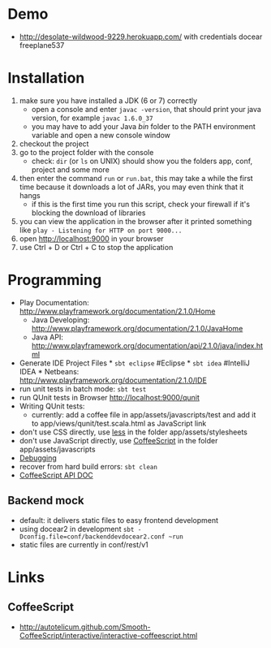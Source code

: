 # Demo
* http://desolate-wildwood-9229.herokuapp.com/ with credentials docear freeplane537

# Installation 
1. make sure you have installed a JDK (6 or 7) correctly
    * open a console and enter `javac -version`, that should print your java version, for example `javac 1.6.0_37`
    * you may have to add your Java *bin* folder to the PATH environment variable and open a new console window
1. checkout the project
1. go to the project folder with the console
    * check: `dir` (or `ls` on UNIX) should show you the folders app, conf, project and some more
1. then enter the command `run` or `run.bat`, this may take a while the first time because it downloads a lot of JARs, you may even think that it hangs
    * if this is the first time you run this script, check your firewall if it's blocking the download of libraries
1. you can view the application in the browser after it printed something like `play - Listening for HTTP on port 9000...`
1. open [http://localhost:9000](http://localhost:9000) in your browser
1. use Ctrl + D or Ctrl + C to stop the application

# Programming
* Play Documentation: http://www.playframework.org/documentation/2.1.0/Home
    * Java Developing: http://www.playframework.org/documentation/2.1.0/JavaHome
    * Java API: http://www.playframework.org/documentation/api/2.1.0/java/index.html
* Generate IDE Project Files
      * `sbt eclipse` #Eclipse
      * `sbt idea` #IntelliJ IDEA
      * Netbeans: http://www.playframework.org/documentation/2.1.0/IDE
* run unit tests in batch mode: `sbt test`
* run QUnit tests in Browser [http://localhost:9000/qunit](http://localhost:9000/qunit)
* Writing QUnit tests:
     * currently: add a coffee file in app/assets/javascripts/test and add it to app/views/qunit/test.scala.html as JavaScript link
* don't use CSS directly, use [less](http://lesscss.org/) in the folder app/assets/stylesheets
* don't use JavaScript directly, use [CoffeeScript](http://coffeescript.org/) in the folder app/assets/javascripts
* [Debugging](https://github.com/Docear/HTW-Frontend/blob/master/dev-doc/debug.md)
* recover from hard build errors: `sbt clean`
* [CoffeeScript API DOC](https://github.com/Docear/HTW-Frontend/blob/master/dev-doc/coffeescript-api-doc.md)

## Backend mock
* default: it delivers static files to easy frontend development
* using docear2 in development `sbt -Dconfig.file=conf/backenddevdocear2.conf ~run`
* static files are currently in conf/rest/v1

# Links
## CoffeeScript
* http://autotelicum.github.com/Smooth-CoffeeScript/interactive/interactive-coffeescript.html
